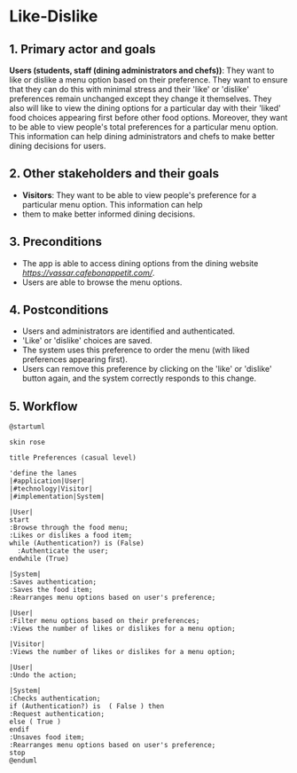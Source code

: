 # Like-Dislike

## 1. Primary actor and goals

__Users (students, staff (dining administrators and chefs))__: They want to like or dislike a menu option based on their
preference. They want to ensure that they can do this with minimal stress and their 'like' or 'dislike' preferences remain
unchanged except they change it themselves. They also will like to view the dining options for a particular day with their
'liked' food choices appearing first before other food options. Moreover, they want to be able to view people's total
preferences for a particular menu option. This information can help dining administrators and chefs to make better dining
decisions for users.

## 2. Other stakeholders and their goals

* __Visitors__: They want to be able to view people's preference for a particular menu option. This information can help
* them to make better informed dining decisions.

## 3. Preconditions

* The app is able to access dining options from the dining website *https://vassar.cafebonappetit.com/*.
* Users are able to browse the menu options.

## 4. Postconditions

* Users and administrators are identified and authenticated.
* 'Like' or 'dislike' choices are saved.
* The system uses this preference to order the menu (with liked preferences appearing first).
* Users can remove this preference by clicking on the 'like' or 'dislike' button again, and the system correctly responds
  to this change.

## 5. Workflow

```plantuml
@startuml

skin rose

title Preferences (casual level)

'define the lanes
|#application|User|
|#technology|Visitor|
|#implementation|System|

|User|
start
:Browse through the food menu;
:Likes or dislikes a food item;
while (Authentication?) is (False)
  :Authenticate the user;
endwhile (True)

|System|
:Saves authentication;
:Saves the food item;
:Rearranges menu options based on user's preference;

|User|
:Filter menu options based on their preferences;
:Views the number of likes or dislikes for a menu option;

|Visitor|
:Views the number of likes or dislikes for a menu option;

|User|
:Undo the action;

|System|
:Checks authentication;
if (Authentication?) is  ( False ) then
:Request authentication;
else ( True ) 
endif
:Unsaves food item;
:Rearranges menu options based on user's preference;
stop
@enduml
```